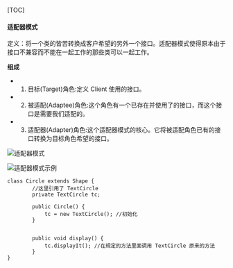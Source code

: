 [TOC]

#### 适配器模式

定义：将一个类的皆苦转换成客户希望的另外一个接口。适配器模式使得原本由于接口不兼容而不能在一起工作的那些类可以一起工作。

**组成**

> 
- 1) 目标(Target)角色:定义 Client 使用的接口。- 2) 被适配(Adaptee)角色:这个角色有一个已存在并使用了的接口，而这个接口是需要我们适配的。- 3) 适配器(Adapter)角色:这个适配器模式的核心。它将被适配角色已有的接口转换为目标角色希望的接口。

![适配器模式]()

![适配器模式示例]()

```
class Circle extends Shape {
        //这里引用了 TextCircle 
        private TextCircle tc;

        public Circle() {
            tc = new TextCircle(); //初始化 
        }


        public void display() {
            tc.displayIt(); //在规定的方法里面调用 TextCircle 原来的方法
        }
}
    
```